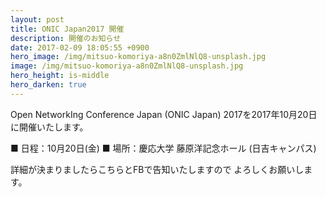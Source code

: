 ```yaml
---
layout: post
title: ONIC Japan2017 開催
description: 開催のお知らせ
date: 2017-02-09 18:05:55 +0900
hero_image: /img/mitsuo-komoriya-a8n0ZmlNlQ8-unsplash.jpg
image: /img/mitsuo-komoriya-a8n0ZmlNlQ8-unsplash.jpg
hero_height: is-middle
hero_darken: true
---
```

Open NetworkIng Conference Japan (ONIC Japan) 2017を2017年10月20日に開催いたします。

■ 日程：10月20日(金)
■ 場所：慶応大学 藤原洋記念ホール (日吉キャンパス)

詳細が決まりましたらこちらとFBで告知いたしますので
よろしくお願いします。
